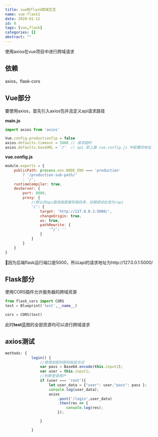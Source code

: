 ```yaml
---
title: vue和flask跨域交互
name: vue-flask1
date: 2020-01-12
id: 0
tags: [vue,flask]
categories: []
abstract: ""
---
```



使用axios在vue项目中进行跨域请求

<!--more-->

## 依赖

axios，flask-cors

## Vue部分

要使用axios，首先引入axios包并且定义api请求路径

**main.js**

```javascript
import axios from 'axios'

Vue.config.productionTip = false
axios.defaults.timeout = 5000 // 请求超时
axios.defaults.baseURL = '/'  // api 即上面 vue.config.js 中配置的地址
```

**vue.config.js**

```javascript
module.exports = {
    publicPath: process.env.NODE_ENV === 'production'
        ? '/production-sub-path/'
        : '/',
    runtimeCompiler: true,
    devServer: {
        port: 8080,
        proxy: {
            //默认的api路径就直接写根目录，后期调试在改为/api
            '/': {
                target: 'http://127.0.0.1:5000/',
                changeOrigin: true,
                ws: true,
                pathRewrite: {
                    '^/': ''
                }
            }
        }
    }
}
```

 🎯因为后端flask运行端口是5000，所以api的请求地址为http://127.0.0.1:5000/

## Flask部分

使用CORS插件允许服务器的跨域资源

```python
from flask_cors import CORS
test = Blueprint('test',__name__)

cors = CORS(test)
```

此时**test**蓝图的全部资源均可以进行跨域请求

## axios测试

```javascript
methods: {
            login() {
                //使用加密的密码校验方式
                var pass = Base64.encode(this.input2);
                var user = this.input1;
                //判断登录用户
                if (user === 'root'){
                    let user_data = {"user": user,"pass": pass };
                    console.log(user_data);
                    axios
                        .post('/login',user_data)
                        .then(res => {
                            console.log(res);
                        });

                }

            }
```

